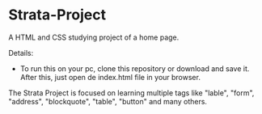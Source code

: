 # Strata-Project
A HTML and CSS studying project of a home page.

Details:

- To run this on your pc, clone this repository or download and save it. After this, just open de index.html file in your browser.

The Strata Project is focused on learning multiple tags like "lable", "form", "address", "blockquote", "table", "button" and many others.
